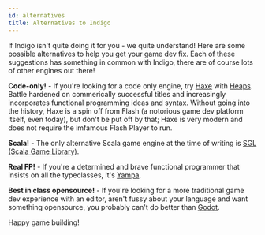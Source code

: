 ```yaml
---
id: alternatives
title: Alternatives to Indigo
---
```


If Indigo isn't quite doing it for you - we quite understand! Here are some possible alternatives to help you get your game dev fix. Each of these suggestions has something in common with Indigo, there are of course lots of other engines out there!

**Code-only!** - If you're looking for a code only engine, try [Haxe](https://haxe.org/) with [Heaps](https://heaps.io/). Battle hardened on commerically successful titles and increasingly incorporates functional programming ideas and syntax. Without going into the history, Haxe is a spin off from Flash (a notorious game dev platform itself, even today), but don't be put off by that; Haxe is very modern and does not require the imfamous Flash Player to run.

**Scala!** - The only alternative Scala game engine at the time of writing is [SGL (Scala Game Library)](https://github.com/regb/scala-game-library).

**Real FP!** - If you're a determined and brave functional programmer that insists on all the typeclasses, it's [Yampa](https://github.com/ivanperez-keera/Yampa).

**Best in class opensource!** - If you're looking for a more traditional game dev experience with an editor, aren't fussy about your language and want something opensource, you probably can't do better than [Godot](https://godotengine.org/).

Happy game building!
